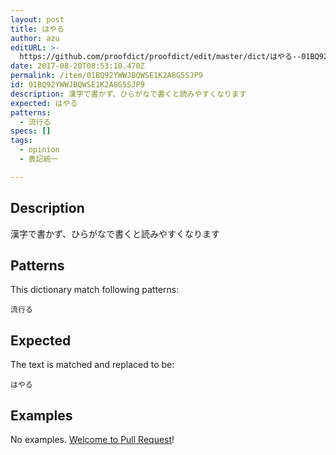 ```yaml
---
layout: post
title: はやる
author: azu
editURL: >-
  https://github.com/proofdict/proofdict/edit/master/dict/はやる--01BQ92YWWJBQWSE1K2A8G5SJP9.yml
date: 2017-08-20T08:53:10.470Z
permalink: /item/01BQ92YWWJBQWSE1K2A8G5SJP9
id: 01BQ92YWWJBQWSE1K2A8G5SJP9
description: 漢字で書かず、ひらがなで書くと読みやすくなります
expected: はやる
patterns:
  - 流行る
specs: []
tags:
  - opinion
  - 表記統一

---
```


## Description

漢字で書かず、ひらがなで書くと読みやすくなります

## Patterns

This dictionary match following patterns:

    流行る

## Expected

The text is matched and replaced to be:

    はやる

## Examples

No examples. [Welcome to Pull Request](https://github.com/proofdict/proofdict/edit/master/dict/はやる--01BQ92YWWJBQWSE1K2A8G5SJP9.yml)!
